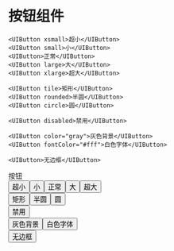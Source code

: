 # 按钮组件
```
<UIButton xsmall>超小</UIButton>
<UIButton small>小</UIButton>
<UIButton>正常</UIButton>
<UIButton large>大</UIButton>
<UIButton xlarge>超大</UIButton>
        
<UIButton tile>矩形</UIButton>
<UIButton rounded>半圆</UIButton>
<UIButton circle>圆</UIButton>
        
<UIButton disabled>禁用</UIButton>
        
<UIButton color="gray">灰色背景</UIButton>
<UIButton fontColor="#fff">白色字体</UIButton>
        
<UIButton>无边框</UIButton>
```
<script>
  
</script>

<div class="flex"><div class="modal-group"></div><div class="group-title">按钮</div><div class="btn-group"><button data-v-671468a7="" class="ui-btn btn ui-btn-xsmall" style="--color-tint:#2d8cf0; --font-color:#17233D;">超小</button><button data-v-671468a7="" class="ui-btn btn ui-btn-small" style="--color-tint:#2d8cf0; --font-color:#17233D;">小</button><button data-v-671468a7="" class="ui-btn btn" style="--color-tint:#2d8cf0; --font-color:#17233D;">正常</button><button data-v-671468a7="" class="ui-btn btn ui-btn-large" style="--color-tint:#2d8cf0; --font-color:#17233D;">大</button><button data-v-671468a7="" class="ui-btn btn ui-btn-xlarge" style="--color-tint:#2d8cf0; --font-color:#17233D;">超大</button><br><button data-v-671468a7="" class="ui-btn btn ui-btn-tile" style="--color-tint:#2d8cf0; --font-color:#17233D;">矩形</button><button data-v-671468a7="" class="ui-btn btn ui-btn-rounded" style="--color-tint:#2d8cf0; --font-color:#17233D;">半圆</button><button data-v-671468a7="" class="ui-btn btn ui-btn-circle" style="--color-tint:#2d8cf0; --font-color:#17233D;">圆</button><br><button data-v-671468a7="" class="ui-btn btn ui-btn-disabled" style="--color-tint:#2d8cf0; --font-color:#17233D;">禁用</button><br><button data-v-671468a7="" class="ui-btn btn" style="--color-tint:gray; --font-color:#17233D;">灰色背景</button><button data-v-671468a7="" class="ui-btn btn" style="--color-tint:#2d8cf0; --font-color:#fff;">白色字体</button><br><button data-v-671468a7="" class="ui-btn btn" style="--color-tint:#2d8cf0; --font-color:#17233D;">无边框</button></div></div>